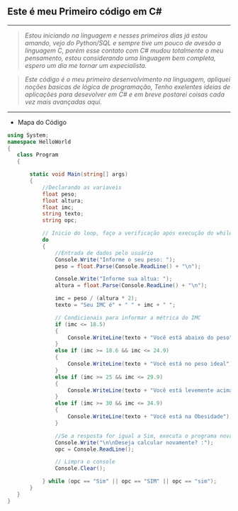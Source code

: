 ﻿## Este é meu Primeiro código em C#
----
 > *Estou iniciando na linguagem e nesses primeiros dias já estou amando, vejo do Python/SQL e sempre tive um pouco de avesão a linguagem C, porém esse contato com C# mudou totalmente o meu pensamento, estou considerando uma linguagem bem completa, espero um dia me tornar um expecialista.*
 
 >*Este código é o meu primeiro desenvolvimento na linguagem, apliquei noções basicas de lógica de programação, Tenho exelentes ideias de aplicações para desevolver em C# e em breve postarei coisas cada vez mais avançadas aqui.*
 ----
 * Mapa do Código
 
 ~~~c#
using System;
namespace HelloWorld
{
    class Program 
    {

        static void Main(string[] args)
        {
            //Declarando as variaveis
            float peso;
            float altura;
            float imc;
            string texto;
            string opc;

            // Inicio do loop, faço a verificação após execução do while
            do
            {
                //Entrada de dados pelo usuário
                Console.Write("Informe o seu peso: ");
                peso = float.Parse(Console.ReadLine() + "\n");

                Console.Write("Informe sua altua: ");
                altura = float.Parse(Console.ReadLine() + "\n");

                imc = peso / (altura * 2);
                texto = "Seu IMC é" + " " + imc + " ";

                // Condicionais para informar a métrica do IMC
                if (imc <= 18.5)
                {
                    Console.WriteLine(texto + "Você está abaixo do peso");
                }
                else if (imc >= 18.6 && imc <= 24.9)
                {
                    Console.WriteLine(texto + "Você está no peso ideal");
                }
                else if (imc >= 25 && imc <= 29.9)
                {
                    Console.WriteLine(texto + "Você está levemente acima do peso");
                }
                else if (imc >= 30 && imc <= 34.9)
                {
                    Console.WriteLine(texto + "Você está na Obesidade");
                }

                //Se a resposta for igual a Sim, executa o programa novamente
                Console.Write("\n\nDeseja calcular novamente? :");
                opc = Console.ReadLine();

                // Limpra o console
                Console.Clear();

            } while (opc == "Sim" || opc == "SIM" || opc == "sim");
        }
    }
}
 ~~~
